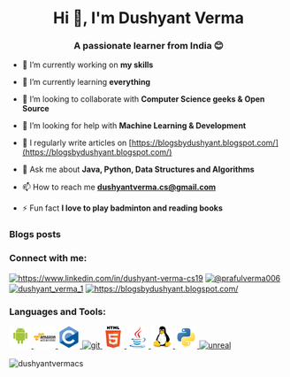 <h1 align="center">Hi 👋, I'm Dushyant Verma</h1>
<h3 align="center">A passionate learner from India 😊</h3>

- 🔭 I’m currently working on **my skills**

- 🌱 I’m currently learning **everything**

- 👯 I’m looking to collaborate with **Computer Science geeks & Open Source**

- 🤝 I’m looking for help with **Machine Learning & Development**

- 📝 I regularly write articles on [https://blogsbydushyant.blogspot.com/](https://blogsbydushyant.blogspot.com/)

- 💬 Ask me about **Java, Python, Data Structures and Algorithms**

- 📫 How to reach me **dushyantverma.cs@gmail.com**

- ⚡ Fun fact **I love to play badminton and reading books**

### Blogs posts
<!-- BLOG-POST-LIST:START -->
<!-- BLOG-POST-LIST:END -->

<h3 align="left">Connect with me:</h3>
<p align="left">
<a href="https://linkedin.com/in/https://www.linkedin.com/in/dushyant-verma-cs19" target="blank"><img align="center" src="https://raw.githubusercontent.com/rahuldkjain/github-profile-readme-generator/master/src/images/icons/Social/linked-in-alt.svg" alt="https://www.linkedin.com/in/dushyant-verma-cs19" height="30" width="40" /></a>
<a href="https://medium.com/@prafulverma006" target="blank"><img align="center" src="https://raw.githubusercontent.com/rahuldkjain/github-profile-readme-generator/master/src/images/icons/Social/medium.svg" alt="@prafulverma006" height="30" width="40" /></a>
<a href="https://www.hackerrank.com/dushyant_verma_1" target="blank"><img align="center" src="https://raw.githubusercontent.com/rahuldkjain/github-profile-readme-generator/master/src/images/icons/Social/hackerrank.svg" alt="dushyant_verma_1" height="30" width="40" /></a>
<a href="/https://blogsbydushyant.blogspot.com/" target="blank"><img align="center" src="https://raw.githubusercontent.com/rahuldkjain/github-profile-readme-generator/master/src/images/icons/Social/rss.svg" alt="https://blogsbydushyant.blogspot.com/" height="30" width="40" /></a>
</p>

<h3 align="left">Languages and Tools:</h3>
<p align="left"> <a href="https://developer.android.com" target="_blank"> <img src="https://raw.githubusercontent.com/devicons/devicon/master/icons/android/android-original-wordmark.svg" alt="android" width="40" height="40"/> </a> <a href="https://aws.amazon.com" target="_blank"> <img src="https://raw.githubusercontent.com/devicons/devicon/master/icons/amazonwebservices/amazonwebservices-original-wordmark.svg" alt="aws" width="40" height="40"/> </a> <a href="https://www.cprogramming.com/" target="_blank"> <img src="https://raw.githubusercontent.com/devicons/devicon/master/icons/c/c-original.svg" alt="c" width="40" height="40"/> </a> <a href="https://git-scm.com/" target="_blank"> <img src="https://www.vectorlogo.zone/logos/git-scm/git-scm-icon.svg" alt="git" width="40" height="40"/> </a> <a href="https://www.w3.org/html/" target="_blank"> <img src="https://raw.githubusercontent.com/devicons/devicon/master/icons/html5/html5-original-wordmark.svg" alt="html5" width="40" height="40"/> </a> <a href="https://www.java.com" target="_blank"> <img src="https://raw.githubusercontent.com/devicons/devicon/master/icons/java/java-original.svg" alt="java" width="40" height="40"/> </a> <a href="https://www.linux.org/" target="_blank"> <img src="https://raw.githubusercontent.com/devicons/devicon/master/icons/linux/linux-original.svg" alt="linux" width="40" height="40"/> </a> <a href="https://www.python.org" target="_blank"> <img src="https://raw.githubusercontent.com/devicons/devicon/master/icons/python/python-original.svg" alt="python" width="40" height="40"/> </a> <a href="https://unrealengine.com/" target="_blank"> <img src="https://raw.githubusercontent.com/kenangundogan/fontisto/036b7eca71aab1bef8e6a0518f7329f13ed62f6b/icons/svg/brand/unreal-engine.svg" alt="unreal" width="40" height="40"/> </a> </p>

<p><img align="center" src="https://github-readme-streak-stats.herokuapp.com/?user=dushyantvermacs&" alt="dushyantvermacs" /></p>



<!---
DushyantVermaCS/DushyantVermaCS is a ✨ special ✨ repository because its `README.md` (this file) appears on your GitHub profile.
You can click the Preview link to take a look at your changes.
--->
